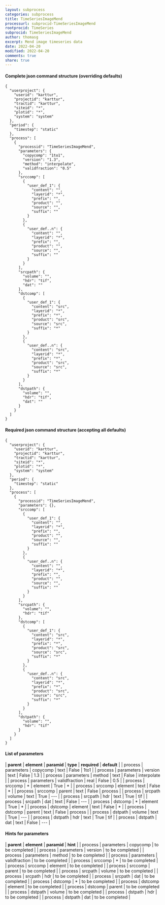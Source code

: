 ```yaml
---
layout: subprocess
categories: subprocess
title: TimeSeriesImageMend
processurl: subprocid-TimeSeriesImageMend
rootprocid: TimeSeries
subprocid: TimeSeriesImageMend
author: thomasg
excerpt: Mend image timeseries data
date: 2022-04-20
modified: 2022-04-20
comments: true
share: true
---
```


#### Complete json command structure (overriding defaults)
```
{
  "userproject": {
    "userid": "karttur",
    "projectid": "karttur",
    "tractid": "karttur",
    "siteid": "*",
    "plotid": "*",
    "system": "system"
  },
  "period": {
    "timestep": "static"
  },
  "process": [
    {
      "processid": "TimeSeriesImageMend",
      "parameters": {
        "copycomp": "1to1",
        "version": "1.3",
        "method": "interpolate",
        "validfraction": "0.5"
      },
      "srccomp": [
        {
          "user_def_1": {
            "content": "",
            "layerid": "*",
            "prefix": "",
            "product": "",
            "source": "",
            "suffix": ""
          }
        },
        {
          "user_def..n": {
            "content": "",
            "layerid": "*",
            "prefix": "",
            "product": "",
            "source": "",
            "suffix": ""
          }
        }
      ],
      "srcpath": {
        "volume": "",
        "hdr": "tif",
        "dat": ""
      },
      "dstcomp": [
        {
          "user_def_1": {
            "content": "src",
            "layerid": "*",
            "prefix": "*",
            "product": "src",
            "source": "src",
            "suffix": "*"
          }
        },
        {
          "user_def..n": {
            "content": "src",
            "layerid": "*",
            "prefix": "*",
            "product": "src",
            "source": "src",
            "suffix": "*"
          }
        }
      ],
      "dstpath": {
        "volume": "",
        "hdr": "tif",
        "dat": ""
      }
    }
  ]
}
```
#### Required json command structure (accepting all defaults)
```
{
  "userproject": {
    "userid": "karttur",
    "projectid": "karttur",
    "tractid": "karttur",
    "siteid": "*",
    "plotid": "*",
    "system": "system"
  },
  "period": {
    "timestep": "static"
  },
  "process": [
    {
      "processid": "TimeSeriesImageMend",
      "parameters": {},
      "srccomp": [
        {
          "user_def_1": {
            "content": "",
            "layerid": "*",
            "prefix": "",
            "product": "",
            "source": "",
            "suffix": ""
          }
        },
        {
          "user_def..n": {
            "content": "",
            "layerid": "*",
            "prefix": "",
            "product": "",
            "source": "",
            "suffix": ""
          }
        }
      ],
      "srcpath": {
        "volume": "",
        "hdr": "tif"
      },
      "dstcomp": [
        {
          "user_def_1": {
            "content": "src",
            "layerid": "*",
            "prefix": "*",
            "product": "src",
            "source": "src",
            "suffix": "*"
          }
        },
        {
          "user_def..n": {
            "content": "src",
            "layerid": "*",
            "prefix": "*",
            "product": "src",
            "source": "src",
            "suffix": "*"
          }
        }
      ],
      "dstpath": {
        "volume": "",
        "hdr": "tif"
      }
    }
  ]
}
```
#### List of parameters

| **parent** | **element** | **paramid** | **type** | **required** | **default** |
| process | parameters | copycomp | text | False | 1to1 |
| process | parameters | version | text | False | 1.3 |
| process | parameters | method | text | False | interpolate |
| process | parameters | validfraction | real | False | 0.5 |
| process | srccomp | * | element | True | * |
| process | srccomp | element | text | False | * |
| process | srccomp | parent | text | False | process |
| process | srcpath | volume | text | True | --- |
| process | srcpath | hdr | text | True | tif |
| process | srcpath | dat | text | False | --- |
| process | dstcomp | * | element | True | * |
| process | dstcomp | element | text | False | * |
| process | dstcomp | parent | text | False | process |
| process | dstpath | volume | text | True | --- |
| process | dstpath | hdr | text | True | tif |
| process | dstpath | dat | text | False | --- |

#### Hints for parameters

| **parent** | **element** | **paramid** | **hint** |
| process | parameters | copycomp | to be completed |
| process | parameters | version | to be completed |
| process | parameters | method | to be completed |
| process | parameters | validfraction | to be completed |
| process | srccomp | * | to be completed |
| process | srccomp | element | to be completed |
| process | srccomp | parent | to be completed |
| process | srcpath | volume | to be completed |
| process | srcpath | hdr | to be completed |
| process | srcpath | dat | to be completed |
| process | dstcomp | * | to be completed |
| process | dstcomp | element | to be completed |
| process | dstcomp | parent | to be completed |
| process | dstpath | volume | to be completed |
| process | dstpath | hdr | to be completed |
| process | dstpath | dat | to be completed |
